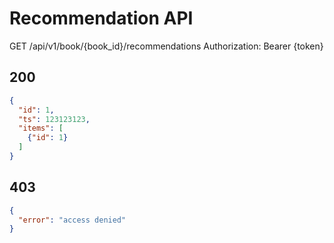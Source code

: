 # Recommendation API

GET /api/v1/book/{book_id}/recommendations
Authorization: Bearer {token}

## 200

```json
{
  "id": 1,
  "ts": 123123123,
  "items": [
    {"id": 1}
  ]
}
```

## 403

```json
{
  "error": "access denied"
}
```
